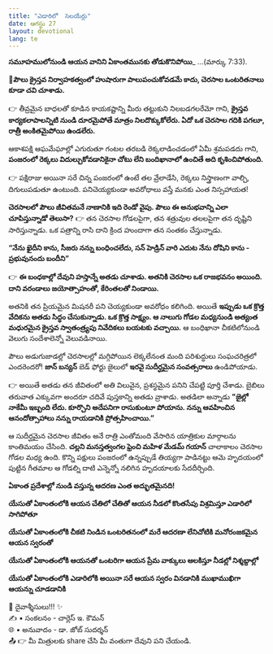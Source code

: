 ```yaml
---
title: "ఎడారిలో  సెలయేర్లు"
date: ఆగస్టు 27
layout: devotional
lang: te
---
```


**సమూహములోనుండి ఆయన వానిని ఏకాంతమునకు తోడుకొనిపోయి**_
...(మార్కు 7:33). 

**📖పౌలు క్రైస్తవ నిర్వాహకత్వంలో హుషారుగా పాలుపంచుకోవడమే కాదు, చెరసాల ఒంటరితనాలు కూడా చవి చూశాడు.**

👉 తీవ్రమైన బాధలతో కూడిన కాయకష్టాన్ని మీరు తట్టుకుని నిలబడగలరేమో గాని, **క్రైస్తవ కార్యకలాపాలన్నిటి నుండి దూరమైపోతే మాత్రం నిలదొక్కుకోలేరు. ఏదో ఒక చెరసాల గదికి పగలూ, రాత్రీ అంకితమైపోయి ఉండలేరు.**

ఆకాశపక్షి ఆఘమేఘాల్లో ఎగురుతూ గంటల తరబడి రెక్కలాడించడంలో ఏమీ శ్రమపడదు గాని, **పంజరంలో రెక్కలు విదుల్చుకోవడానికైనా చోటు లేని బందిఖానాలో ఉంచితే అది కృశించిపోతుంది.**

👉 పక్షిరాజు అయినా సరే చిన్న పంజరంలో ఉంటే తల వ్రేలాడేసి, రెక్కలు నిస్త్రాణంగా వాల్చి, దిగులుపడుతూ ఉంటుంది. పనిచెయ్యకుండా అవరోధాలు వస్తే మనకు ఎంత నిస్సహాయత!

**చెరసాలలో పౌలు జీవితమనే నాణానికి ఇది రెండో వైపు. పౌలు ఈ అనుభవాన్ని ఎలా చూపిస్తున్నాడో తెలుసా?**
👉 తన చెరసాల గోడలపైగా, తన శత్రువుల తలలపైగా తన దృష్టిని సారిస్తున్నాడు. ఒక పత్రాన్ని రాసి దాని క్రింద హుందాగా తన సంతకం చేస్తున్నాడు. 

**“నేను ఖైదీని కాను, సీజరు నన్ను బంధించలేదు, సన్ హెడ్రిన్ వారి ఎదుట నేను దోషిని కాను - ప్రభువునందు బందీని”**

👉 **ఈ బంధకాల్లో దేవుని హస్తాన్నే అతడు చూశాడు. అతనికి చెరసాల ఒక రాజభవనం అయింది. దాని వరండాలు జయోత్సాహంతో, కేరింతలతో నిండాయి.**

అతనికి తన ప్రియమైన మిషనరీ పని చెయ్యకుండా అవరోధం కలిగింది. అయితే **ఇప్పుడు ఒక క్రొత్త వేదికను అతడు సిద్ధం చేసుకున్నాడు. ఒక క్రొత్త సాక్ష్యం. ఆ నాలుగు గోడల మధ్యనుండి అత్యంత మధురమైన క్రైస్తవ స్వాతంత్ర్యపు నివేదికలు బయటకు వచ్చాయి.** ఆ బంధిఖానా చీకటిలోనుండి వెలుగు సందేశాలెన్నో వెలువడినాయి.

పౌలు అడుగుజాడల్లో చెరసాలల్లో మగ్గిపోయిన లెక్కలేనంత మంది పరిశుద్ధులు సంఘచరిత్రలో ఎందరెందరో! **జాన్ బన్యన్** బెడ్ ఫోర్టు జైలులో **ఇరవై సుదీర్ఘమైన సంవత్సరాలు** ఉండిపోయాడు. 

👉 అయితే అతడు తన జీవితంలో అతి విలువైన, ప్రశస్థమైన పనిని చేపట్టి పూర్తి చేశాడు. బైబిలు తరువాత ఎక్కువగా అందరూ చదివే పుస్తకాన్ని అతడు వ్రాశాడు. అతడిలా అన్నాడు 
**"జైల్లో నాకేమీ ఇబ్బంది లేదు. కూర్చొని అదేపనిగా రాసుకుంటూ పోయాను. నన్ను ఆవహించిన ఆనందోత్సాహాలు నన్ను రాయడానికి ప్రోత్సహించాయి.”**

ఆ సుదీర్ఘమైన చెరసాల జీవితం అనే రాత్రి ఎంతోమంది వేసారిన యాత్రికుల మార్గాలను కాంతిమయం చేసింది. **చల్లని మనస్తత్వంగల ఫ్రెంచి మహిళ మేడమ్ గయాన్** చాలాకాలం చెరసాల గోడల మధ్య ఉంది. కొన్ని పక్షులు పంజరంలో ఉన్నప్పుడే తియ్యగా పాడినట్టు ఆమె హృదయంలో పుట్టిన గీతమాల ఆ గోడల్ని దాటి ఎన్నెన్నో నలిగిన హృదయాలకు సేదదీర్చింది.

**ఏకాంత ప్రదేశాల్లో నుండి వస్తున్న ఆదరణ ఎంత అద్భుతమైనది!** 

**యేసుతో ఏకాంతంలోకి ఆయన చేతిలో చేతితో ఆయన నీడలో కొంతసేపు విశ్రమిస్తూ ఎడారిలో సాగిపోతూ**

**యేసుతో ఏకాంతంలోకి చీకటి నిండిన ఒంటరితనంలో మరే ఆదరణా లేనిచోటికి మనోరంజకమైన ఆయన స్వరంతో**

**యేసుతో ఏకాంతంలోకి ఆయనతో ఒంటరిగా ఆయన ప్రేమ వాక్కులు ఆలకిస్తూ నీడల్లో నిశ్శబ్దాల్లో**

**యేసుతో ఏకాంతంలోకి ఎడారిలోకి అయినా సరే ఆయన స్వరం వినడానికి ముఖాముఖిగా ఆయన్ను చూడడానికి**


<div class="blessing">🙏 <span class="bless-text">దైవాశ్శీసులు!!!</span> ✨</div>

<div class="credit">✍️ <span class="credit-text">▪ సంకలనం - చార్లెస్ ఇ. కౌమన్</span></div>
<div class="credit">🌐 <span class="credit-text">▪ అనువాదం - డా. జోబ్ సుదర్శన్</span></div>


<div class="share">📤 👉 <span class="share-text">మీ మిత్రులకు share చేసి మీ వంతుగా దేవుని పని చేయండి.</span></div>
